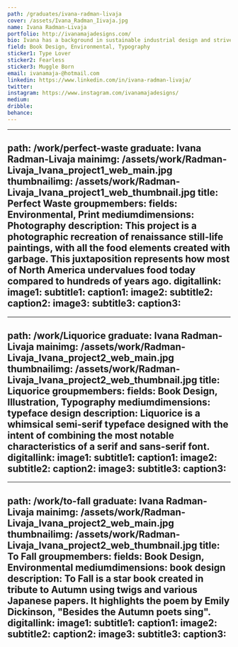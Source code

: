 ```yaml
---
path: /graduates/ivana-radman-livaja
cover: /assets/Ivana_Radman_Iivaja.jpg
name: Ivana Radman-Livaja
portfolio: http://ivanamajadesigns.com/
bio: Ivana has a background in sustainable industrial design and strives to combine her love of product making with graphic design. She is able to create truly unique works this way, taking a variety of techniques and using them across multiple media. Ivana particularly enjoys typeface design and book design, and loves working with her hands to form a more personal connection with her work. She aims to be as environmentally friendly as possible in all her projects, and often uses recycled material or natural resources in her executions.
field: Book Design, Environmental, Typography
sticker1: Type Lover
sticker2: Fearless
sticker3: Muggle Born
email: ivanamaja-@hotmail.com
linkedin: https://www.linkedin.com/in/ivana-radman-livaja/
twitter:
instagram: https://www.instagram.com/ivanamajadesigns/
medium:
dribble:
behance:
---
```


---
path: /work/perfect-waste
graduate: Ivana Radman-Livaja
mainimg: /assets/work/Radman-Livaja_Ivana_project1_web_main.jpg
thumbnailimg: /assets/work/Radman-Livaja_Ivana_project1_web_thumbnail.jpg
title: Perfect Waste 
groupmembers:
fields: Environmental, Print
mediumdimensions: Photography
description: This project is a photographic recreation of renaissance still-life paintings, with all the food elements created with garbage. This juxtaposition represents how most of North America undervalues food today compared to hundreds of years ago.
digitallink:
image1: 
subtitle1:
caption1:
image2:
subtitle2:
caption2:
image3: 
subtitle3:
caption3:
---


---
path: /work/Liquorice
graduate: Ivana Radman-Livaja
mainimg: /assets/work/Radman-Livaja_Ivana_project2_web_main.jpg
thumbnailimg: /assets/work/Radman-Livaja_Ivana_project2_web_thumbnail.jpg
title: Liquorice 
groupmembers:
fields: Book Design, Illustration, Typography
mediumdimensions: typeface design
description: Liquorice is a whimsical semi-serif typeface designed with the intent of combining the most notable characteristics of a serif and sans-serif font. 
digitallink:
image1: 
subtitle1:
caption1:
image2: 
subtitle2:
caption2:
image3: 
subtitle3:
caption3:
---


---
path: /work/to-fall
graduate: Ivana Radman-Livaja
mainimg: /assets/work/Radman-Livaja_Ivana_project2_web_main.jpg
thumbnailimg: /assets/work/Radman-Livaja_Ivana_project2_web_thumbnail.jpg
title: To Fall 
groupmembers:
fields: Book Design, Environmental
mediumdimensions: book design
description: To Fall is a star book created in tribute to Autumn using twigs and various Japanese papers. It highlights the poem by Emily Dickinson, "Besides the Autumn poets sing".
digitallink:
image1: 
subtitle1:
caption1:
image2: 
subtitle2:
caption2:
image3:
subtitle3:
caption3:
---

